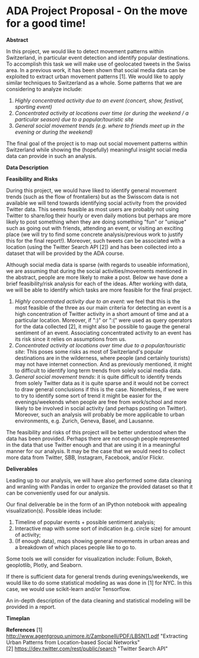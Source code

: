 # ADA Project Proposal - On the move for a good time!

**Abstract**

In this project, we would like to detect movement patterns within Switzerland, in particular event detection and identify popular destinations. To accomplish this task we will make use of geolocated tweets in the Swiss area. In a previous work, it has been shown that social media data can be exploited to extract urban movement patterns [1]. We would like to apply similar techniques to Switzerland as a whole. Some patterns that we are considering to analyze include:

1. _Highly concentrated activity due to an event (concert, show, festival, sporting event)_
2. _Concentrated activity at locations over time (or during the weekend / a particular season) due to a popular/touristic site_
3. _General social movement trends (e.g. where to friends meet up in the evening or during the weekend)_

The final goal of the project is to map out social movement patterns within Switzerland while showing the (hopefully) meaningful insight social media data can provide in such an analysis.

**Data Description**


**Feasibility and Risks**

During this project, we would have liked to identify general movement trends (such as the flow of frontaliers) but as the Swisscom data is not available we will tend towards identifying social activity from the provided Twitter data. This seems feasible as most users are probably not using Twitter to share/log their hourly or even daily motions but perhaps are more likely to post something when they are doing something "fun" or "unique" such as going out with friends, attending an event, or visiting an exciting place (we will try to find some concrete analysis/previous work to justify this for the final report!). Moreover, such tweets can be associated with a location (using the Twitter Search API [2]) and has been collected into a dataset that will be provided by the ADA course.

Although social media data is sparse (with regards to useable information), we are assuming that during the social activities/movements mentioned in the abstract, people are more likely to make a post. Below we have done a brief feasibility/risk analysis for each of the ideas. After working with data, we will be able to identify which tasks are more feasible for the final project.

1. _Highly concentrated activity due to an event_: we feel that this is the most feasible of the three as our main criteria for detecting an event is a high concentration of Twitter activity in a short amount of time and at a particular location. Moreover, if ":)" or ":(" were used as query operators for the data collected [2], it might also be possible to gauge the general sentiment of an event. Associating concentrated activity to an event has its risk since it relies on assumptions from us.
2. _Concentrated activity at locations over time due to a popular/touristic site_: This poses some risks as most of Switzerland's popular destinations are in the wilderness, where people (and certainly tourists) may not have internet connection. And as previously mentioned, it might to difficult to identify long term trends from solely social media data. 
3. _General social movement trends_: it is quite difficult to identify trends from solely Twitter data as it is quite sparse and it would not be correct to draw general conclusions if this is the case. Nonetheless, if we were to try to identify some sort of trend it might be easier for the evenings/weekends when people are free from work/school and more likely to be involved in social activity (and perhaps posting on Twitter). Moreover, such an analysis will probably be more applicable to urban environments, e.g. Zurich, Geneva, Basel, and Lausanne.

The feasibility and risks of this project will be better understood when the data has been provided. Perhaps there are not enough people represented in the data that use Twitter enough and that are using it in a meaningful manner for our analysis. It may be the case that we would need to collect more data from Twitter, SBB, Instagram, Facebook, and/or Flickr.


**Deliverables**

Leading up to our analysis, we will have also performed some data cleaning and wranling with Pandas in order to organize the provided dataset so that it can be conveniently used for our analysis.

Our final deliverable be in the form of an IPython notebook with appealing visualization(s). Possible ideas include:

1. Timeline of popular events + possible sentiment analysis;
2. Interactive map with some sort of indication (e.g. circle size) for amount of activity;
3. (If enough data), maps showing general movements in urban areas and a breakdown of which places people like to go to. 

Some tools we will consider for visualization include: Folium, Bokeh, geoplotlib, Plotly, and Seaborn.

If there is sufficient data for general trends during evenings/weekends, we would like to do some statistical modeling as was done in [1] for NYC. In this case, we would use scikit-learn and/or Tensorflow. 

An in-depth description of the data cleaning and statistical modeling will be provided in a report.

**Timeplan**



**References**
[1] http://www.agentgroup.unimore.it/Zambonelli/PDF/LBSN11.pdf "Extracting Urban Patterns from Location-based Social Networks"
<br>
[2] https://dev.twitter.com/rest/public/search "Twitter Search API"
